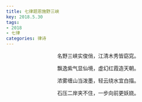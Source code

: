 ```yaml
---
title: 七律题恩施野三峡
key: 2018.5.30
tags: 
- 2018
- 七律
categories: 律诗
---
```


<p align="center">名野三峡实俊俏，江清木秀皆窈窕。
</p>
<p align="center">飘逸紫气显仙境，虚幻红霞造天朝。
</p>
<p align="center">浓雾缠山当泼墨，轻云绕水宜白描。
</p>
<p align="center">石压二岸夹不住，一步向前更妖娆。
</p>
